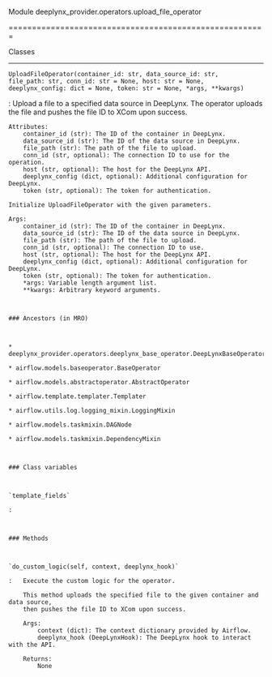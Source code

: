 Module deeplynx_provider.operators.upload_file_operator
=======================================================






Classes
-------

`UploadFileOperator(container_id: str, data_source_id: str, file_path: str, conn_id: str = None, host: str = None, deeplynx_config: dict = None, token: str = None, *args, **kwargs)`
:   Upload a file to a specified data source in DeepLynx.
    The operator uploads the file and pushes the file ID to XCom upon success.
    
    Attributes:
        container_id (str): The ID of the container in DeepLynx.
        data_source_id (str): The ID of the data source in DeepLynx.
        file_path (str): The path of the file to upload.
        conn_id (str, optional): The connection ID to use for the operation.
        host (str, optional): The host for the DeepLynx API.
        deeplynx_config (dict, optional): Additional configuration for DeepLynx.
        token (str, optional): The token for authentication.
    
    Initialize UploadFileOperator with the given parameters.
    
    Args:
        container_id (str): The ID of the container in DeepLynx.
        data_source_id (str): The ID of the data source in DeepLynx.
        file_path (str): The path of the file to upload.
        conn_id (str, optional): The connection ID to use.
        host (str, optional): The host for the DeepLynx API.
        deeplynx_config (dict, optional): Additional configuration for DeepLynx.
        token (str, optional): The token for authentication.
        *args: Variable length argument list.
        **kwargs: Arbitrary keyword arguments.

    ### Ancestors (in MRO)

    * deeplynx_provider.operators.deeplynx_base_operator.DeepLynxBaseOperator
    * airflow.models.baseoperator.BaseOperator
    * airflow.models.abstractoperator.AbstractOperator
    * airflow.template.templater.Templater
    * airflow.utils.log.logging_mixin.LoggingMixin
    * airflow.models.taskmixin.DAGNode
    * airflow.models.taskmixin.DependencyMixin

    ### Class variables

    `template_fields`
    :

    ### Methods

    `do_custom_logic(self, context, deeplynx_hook)`
    :   Execute the custom logic for the operator.
        
        This method uploads the specified file to the given container and data source,
        then pushes the file ID to XCom upon success.
        
        Args:
            context (dict): The context dictionary provided by Airflow.
            deeplynx_hook (DeepLynxHook): The DeepLynx hook to interact with the API.
        
        Returns:
            None